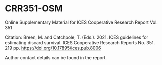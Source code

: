 # CRR351-OSM
Online Supplementary Material for ICES Cooperative Research Report Vol. 351

Citation: Breen, M. and Catchpole, T. (Eds.). 2021. ICES guidelines for estimating discard survival. ICES Cooperative Research Reports No. 351. 219 pp. https://doi.org/10.17895/ices.pub.8006

Author contact details can be found in the report. 
